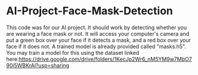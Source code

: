 # AI-Project-Face-Mask-Detection
This code was for our AI project.  It should work by detecting whether you are wearing a face mask or not. 
It will access your computer's camera and put a green box over your face if it detects a mask,
and a red box over your face if it does not.
A trained model is already provided called "masks.h5".
You may train a model for this using the dataset linked here:https://drive.google.com/drive/folders/1KecJp2Wr6_nM5YM9w7MbO790i5WBKrAj?usp=sharing
